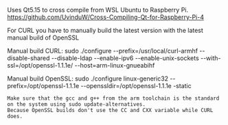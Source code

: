 Uses Qt5.15 to cross compile from WSL Ubuntu to Raspberry Pi.
https://github.com/UvinduW/Cross-Compiling-Qt-for-Raspberry-Pi-4 

For CURL you have to manually build the latest version with the latest manual build of OpenSSL

Manual build CURL:
sudo ./configure --prefix=/usr/local/curl-armhf --disable-shared --disable-ldap --enable-ipv6 --enable-unix-sockets --with-ssl=/opt/openssl-1.1.1e/ --host=arm-linux-gnueabihf

Manual build OpenSSL:
sudo ./configure linux-generic32 --prefix=/opt/openssl-1.1.1e --openssldir=/opt/openssl-1.1.1e -static

    Make sure that the gcc and g++ from the arm toolchain is the standard on the system using sudo update-alternatives.
    Because OpenSSL builds don't use the CC and CXX variable while CURL does. 